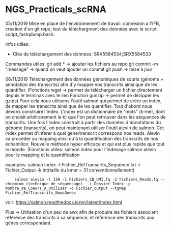 # NGS_Practicals_scRNA

05/11/2019 Mise en place de l'environnement de travail: connexion à l'IFB, création d'un git repo, test du téléchargment des données avec le script script_fastqdump.bash.

Infos utiles: 
- Clés de téléchargement des données: SRX5584534;SRX5584533

Commandes utiles:
git add * -> ajouter les fichiers au repo
git commit -m "message" -> quand on veut ajouter un commit
git push -> mise à jour

06/11/2019
Téléchargement des données génomiques de souris (génome + annotation des transcrits) afin d'y mapper nos transcrits ainsi que de les quantifier.
(Fonctions wget -> permet de télécharger un fichier directement depuis le terminak avec le lien
Fonction gunzip -> permet de dézipper les gzips)
Pour cela nous utilisons l'outil salmon qui permet de créer un index, de mapper les transcrits ainsi que de les quantifier. 
Tout d'abord nous devons construire l'index. L'index est un dictionnaire de "mots" (k-mer, dont on choisit arbitrairement le k) que l'on peut retrouver dans les séquences de transcrits.
Une fois l'index construit à partir des données d'annotations du génome (transcrits),
on peut maintenant utiliser l'outil alevin de salmon. Cet index permet d'inférer à quel gène/transcrit correspond nos reads.
Alevin va procéder au mapping ainsi qu'à la quantification des transcrits de nos échantillon. Nouvelle méthode hyper efficace et qui est plus rapide que tout le monde.
(Fonctions utiles: salmon index pour l'indexage
                   salmon alevin pour le mapping et la quantification
                   
examples: salmon index -t Fichier_RefTranscrits_Sequence.txt -i Fichier_Output -k int(taille du kmer = 31 conventionnellement)

        salmon alevin -l ISR -1 Fichiers_CB_UMI.fq -2 Fichiers_Reads.fq --chromium (technique de séquençage)  -i Dossier_Index -p Nombre_de_Coeurs_A_Utiliser -o Fichier_output --tgMap Fichier_RefTranscrits_NomsGenes

voir: https://salmon.readthedocs.io/en/latest/index.html

Plus -> Utilisation d'un peu de awk afin de produire les fichiers associant référence des transcrits à sa séquence, et référence des transcrits aux gènes correspondant.
        